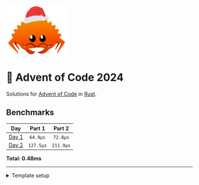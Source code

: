 <img src="./.assets/christmas_ferris.png" width="164">

# 🎄 Advent of Code 2024

Solutions for [Advent of Code](https://adventofcode.com/) in [Rust](https://www.rust-lang.org/).

<!--- advent_readme_stars table --->

<!--- benchmarking table --->
## Benchmarks

| Day | Part 1 | Part 2 |
| :---: | :---: | :---:  |
| [Day 1](./src/bin/01.rs) | `64.9µs` | `72.8µs` |
| [Day 2](./src/bin/02.rs) | `127.5µs` | `211.9µs` |

**Total: 0.48ms**
<!--- benchmarking table --->

---

<details>
    <summary>Template setup</summary>

    ## Template setup

    This template supports all major OS (macOS, Linux, Windows).

    ### 📝 Create your repository

    1.  Open [the template repository](https://github.com/fspoettel/advent-of-code-rust) on Github.
    2.  Click [Use this template](https://github.com/fspoettel/advent-of-code-rust/generate) and create your repository.
    3.  Clone your repository to your computer.
    4.  If you are solving a previous year's advent of code, change the `AOC_YEAR` variable in `.cargo/config.toml` to reflect the year you are solving.

    ### 💻 Setup rust

    1.  Install the [Rust toolchain](https://www.rust-lang.org/tools/install).
    2.  (recommended) Install the [rust-analyzer](https://rust-analyzer.github.io/manual.html) extension for your code editor.
    3.  (optional) Install a native debugger. If you are using VS Code, [CodeLLDB](https://marketplace.visualstudio.com/items?itemName=vadimcn.vscode-lldb) is a good option.

    ---

    ✨ You can start solving puzzles now! Head to the [Usage section](#usage) to see how to use this template. If you like, you can configure [some optional features](#optional-template-features).

    ## Usage

    ### ➡️ Scaffold a day

    ```sh
    # example: `cargo scaffold 1`
    cargo scaffold <day>

    # output:
    # Created module file "src/bin/01.rs"
    # Created empty input file "data/inputs/01.txt"
    # Created empty example file "data/examples/01.txt"
    # ---
    # 🎄 Type `cargo solve 01` to run your solution.
    ```

    Individual solutions live in the `./src/bin/` directory as separate binaries. _Inputs_ and _examples_ live in the the `./data` directory.

    Every [solution](https://github.com/fspoettel/advent-of-code-rust/blob/main/src/template.txt) has _tests_ referencing its _example_ file in `./data/examples`. Use these tests to develop and debug your solutions against the example input. In VS Code, `rust-analyzer` will display buttons for running / debugging these unit tests above the unit test blocks.

    > [!TIP]
    > If a day has multiple example inputs, you can use the `read_file_part()` helper in your tests instead of `read_file()`. If this e.g. applies to day 1, you can create a second example file `01-2.txt` and invoke the helper like `let result = part_two(&advent_of_code::template::read_file_part("examples", DAY, 2));`. This supports an arbitrary number of example files.

    ### ➡️ Download input for a day

    > [!IMPORTANT]
    > This requires [installing the aoc-cli crate](#configure-aoc-cli-integration).

    You can automatically download puzzle input and description by either appending the `--download` flag to `scaffold` (e.g. `cargo scaffold 4 --download`) or with the separate `download` command:

    ```sh
    # example: `cargo download 1`
    cargo download <day>

    # output:
    # [INFO  aoc] 🎄 aoc-cli - Advent of Code command-line tool
    # [INFO  aoc_client] 🎅 Saved puzzle to 'data/puzzles/01.md'
    # [INFO  aoc_client] 🎅 Saved input to 'data/inputs/01.txt'
    # ---
    # 🎄 Successfully wrote input to "data/inputs/01.txt".
    # 🎄 Successfully wrote puzzle to "data/puzzles/01.md".
    ```

    ### ➡️ Run solutions for a day

    ```sh
    # example: `cargo solve 01`
    cargo solve <day>

    # output:
    #     Finished dev [unoptimized + debuginfo] target(s) in 0.13s
    #     Running `target/debug/01`
    # Part 1: 42 (166.0ns)
    # Part 2: 42 (41.0ns)
    ```

    The `solve` command runs your solution against real puzzle inputs. To run an optimized build of your code, append the `--release` flag as with any other rust program.

    #### Submitting solutions

    > [!IMPORTANT]
    > This requires [installing the aoc-cli crate](#configure-aoc-cli-integration).

    Append the `--submit <part>` option to the `solve` command to submit your solution for checking.

    ### ➡️ Run all solutions

    ```sh
    cargo all

    # output:
    #     Running `target/release/advent_of_code`
    # ----------
    # | Day 01 |
    # ----------
    # Part 1: 42 (19.0ns)
    # Part 2: 42 (19.0ns)
    # <...other days...>
    # Total: 0.20ms
    ```

    This runs all solutions sequentially and prints output to the command-line. Same as for the `solve` command, the `--release` flag runs an optimized build.

    ### ➡️ Benchmark your solutions

    ```sh
    # example: `cargo time 8 --store`
    cargo time <day> [--all] [--store]

    # output:
    # Day 08
    # ------
    # Part 1: 1 (39.0ns @ 10000 samples)
    # Part 2: 2 (39.0ns @ 10000 samples)
    #
    # Total (Run): 0.00ms
    #
    # Stored updated benchmarks.
    ```

    The `cargo time` command allows you to benchmark your code and store timings in the readme. When benching, the runner will run your code between `10` and `10.000` times, depending on execution time of first execution, and print the average execution time.

    `cargo time` has three modes of execution:

    1.  `cargo time` without arguments incrementally benches solutions that do not have been stored in the readme yet and skips the rest.
    2.  `cargo time <day>` benches a single solution.
    3.  `cargo time --all` benches all solutions.

    By default, `cargo time` does not write to the readme. In order to do so, append the `--store` flag: `cargo time --store`.

    > Please note that these are not _scientific_ benchmarks, understand them as a fun approximation. 😉 Timings, especially in the microseconds range, might change a bit between invocations.

    ### ➡️ Run all tests

    ```sh
    cargo test
    ```

    To run tests for a specific day, append `--bin <day>`, e.g. `cargo test --bin 01`. You can further scope it down to a specific part, e.g. `cargo test --bin 01 part_one`.

    ### ➡️ Read puzzle description

    > [!IMPORTANT]
    > This command requires [installing the aoc-cli crate](#configure-aoc-cli-integration).

    ```sh
    # example: `cargo read 1`
    cargo read <day>

    # output:
    # Loaded session cookie from "/Users/<snip>/.adventofcode.session".
    # Fetching puzzle for day 1, 2022...
    # ...the input...
    ```

    ### ➡️ Scaffold, download & read the current aoc day

    > [!IMPORTANT]
    > This command requires [installing the aoc-cli crate](#configure-aoc-cli-integration).

    During december, the `today` shorthand command can be used to:

    - scaffold a solution for the current day
    - download its input
    - and read the puzzle

    in one go.

    ```sh
    # example: `cargo today` on December 1st
    cargo today

    # output:
    # Created module file "src/bin/01.rs"
    # Created empty input file "data/inputs/01.txt"
    # Created empty example file "data/examples/01.txt"
    # ---
    # 🎄 Type `cargo solve 01` to run your solution.
    # [INFO  aoc] 🎄 aoc-cli - Advent of Code command-line tool
    # [INFO  aoc_client] 🎅 Saved puzzle to 'data/puzzles/01.md'
    # [INFO  aoc_client] 🎅 Saved input to 'data/inputs/01.txt'
    # ---
    # 🎄 Successfully wrote input to "data/inputs/01.txt".
    # 🎄 Successfully wrote puzzle to "data/puzzles/01.md".
    #
    # Loaded session cookie from "/Users/<snip>/.adventofcode.session".
    # Fetching puzzle for day 1, 2022...
    # ...the input...
    ```

    ### ➡️ Format code

    ```sh
    cargo fmt
    ```

    ### ➡️ Lint code

    ```sh
    cargo clippy
    ```

    ## Optional template features

    ### Configure aoc-cli integration

    1. Install [`aoc-cli`](https://github.com/scarvalhojr/aoc-cli/) via cargo: `cargo install aoc-cli --version 0.12.0`
    2. Create the file `<home_directory>/.adventofcode.session` and paste your session cookie into it. To retrieve the session cookie, press F12 anywhere on the Advent of Code website to open your browser developer tools. Look in _Cookies_ under the _Application_ or _Storage_ tab, and copy out the `session` cookie value. [^1]

    Once installed, you can use the [download command](#download-input--description-for-a-day), the read command, and automatically submit solutions via the [`--submit` flag](#submitting-solutions).

    ### Automatically track ⭐️ progress in the readme

    This template includes [a Github action](https://github.com/k2bd/advent-readme-stars) that automatically updates the readme with your advent of code progress.

    To enable it, complete the following steps:

    #### 1. Create a private leaderboard

    Go to the leaderboard page of the year you want to track and click _Private Leaderboard_. If you have not created a leaderboard yet, create one by clicking _Create It_. Your leaderboard should be accessible under `https://adventofcode.com/{year}/leaderboard/private/view/{aoc_user_id}`.

    #### 2. Set repository secrets

    Go to the _Secrets_ tab in your repository settings and create the following secrets:

    - `AOC_USER_ID`: Go to [this page](https://adventofcode.com/settings) and copy your user id. It's the number behind the `#` symbol in the first name option. Example: `3031`.
    - `AOC_YEAR`: the year you want to track. Example: `2021`.
    - `AOC_SESSION`: an active session[^2] for the advent of code website. To get this, press F12 anywhere on the Advent of Code website to open your browser developer tools. Look in your Cookies under the Application or Storage tab, and copy out the `session` cookie.

    Go to the _Variables_ tab in your repository settings and create the following variable:

    - `AOC_ENABLED`: This variable controls whether the workflow is enabled. Set it to `true` to enable the progress tracker. After you complete AoC or no longer work on it, you can set this to `false` to disable the CI.

    ✨ You can now run this action manually via the _Run workflow_ button on the workflow page. If you want the workflow to run automatically, uncomment the `schedule` section in the `readme-stars.yml` workflow file or add a `push` trigger.

    ### Enable code formatting / clippy checks in the CI

    Uncomment the respective sections in the `ci.yml` workflow.

    ### Use DHAT to profile heap allocations

    If you are not only interested in the runtime of your solution, but also its memory allocation profile, you can use the template's [DHAT](https://valgrind.org/docs/manual/dh-manual.html) integration to analyze it. In order to activate DHAT, call the `solve` command with the `--dhat` flag.

    ```sh
    cargo solve 1 --dhat

    # output:
    #     Running `target/dhat/1`
    # dhat: Total:     276 bytes in 3 blocks
    # dhat: At t-gmax: 232 bytes in 2 blocks
    # dhat: At t-end:  0 bytes in 0 blocks
    # dhat: The data has been saved to dhat-heap.json, and is viewable with dhat/dh_view.html
    # Part 1: 9001 (4.1ms)
    ```

    The command will output some basic stats to the command-line and generate a `dhat-heap.json` report in the repo root directory.

    You can pass the report a tool like [dh-view](https://nnethercote.github.io/dh_view/dh_view.html) to view a detailed breakdown of heap allocations.

    ### Use VS Code to debug your code

    1.  Install [rust-analyzer](https://marketplace.visualstudio.com/items?itemName=rust-lang.rust-analyzer) and [CodeLLDB](https://marketplace.visualstudio.com/items?itemName=vadimcn.vscode-lldb).
    2.  Set breakpoints in your code. [^3]
    3.  Click _Debug_ next to the unit test or the _main_ function. [^4]
    4.  The debugger will halt your program at the specific line and allow you to inspect the local stack. [^5]

    ## Useful crates

    - [itertools](https://crates.io/crates/itertools): Extends iterators with extra methods and adaptors. Frequently useful for aoc puzzles.
    - [regex](https://crates.io/crates/regex): Official regular expressions implementation for Rust.

    A curated list of popular crates can be found on [blessred.rs](https://blessed.rs/crates).

    Do you have aoc-specific crate recommendations? [Share them!](https://github.com/fspoettel/advent-of-code-rust/edit/main/README.md)

    ## Common pitfalls

    - **Integer overflows:** This template uses 32-bit integers by default because it is generally faster - for example when packed in large arrays or structs - than using 64-bit integers everywhere. For some problems, solutions for real input might exceed 32-bit integer space. While this is checked and panics in `debug` mode, integers [wrap](https://doc.rust-lang.org/book/ch03-02-data-types.html#integer-overflow) in `release` mode, leading to wrong output when running your solution.

    ## Footnotes

    [^1]: The session cookie might expire after a while (~1 month) which causes the downloads to fail. To fix this issue, refresh the `.adventofcode.session` file.

    [^2]: The session cookie might expire after a while (~1 month) which causes the automated workflow to fail. To fix this issue, refresh the AOC_SESSION secret.

    [^3]:
        <img src="https://user-images.githubusercontent.com/1682504/198838369-453dc22c-c645-4803-afe0-fc50d5a3f00c.png" alt="Set a breakpoint" width="450" />

    [^4]:
        <img alt="Run debugger" src="https://user-images.githubusercontent.com/1682504/198838372-c89369f6-0d05-462e-a4c7-8cd97b0912e6.png" width="450" />

    [^5]:
        <img alt="Inspect debugger state" src="https://user-images.githubusercontent.com/1682504/198838373-36df6996-23bf-4757-9335-0bc4c1db0276.png" width="450" />

</details>
